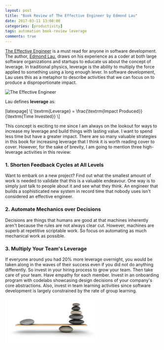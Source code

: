 ```yaml
---
layout: post
title: "Book Review of The Effective Engineer by Edmond Lau"
date: 2017-03-11 13:08:00 
categories: [productivity]
tags: automation book-review leverage
comments: true
---
```


[The Effective Engineer] is a must read for anyone in software development. The author, [Edmond Lau], draws on his 
experience as a coder at both large software organizations and startups to educate us about the concept of leverage. In 
traditional physics, leverage is the ability to multiply the force applied to something using a long enough lever. In 
software development, Lau uses this as a metaphor to describe activities that we can focus on to produce a 
disproportionate impact.

<!--more-->

![The Effective Engineer](https://images-na.ssl-images-amazon.com/images/I/41Xz4UVM-0L.jpg)

Lau defines **leverage** as:

\[latexpage\] \\\[ \\textrm{Leverage} = \\frac{\\textrm{Impact Produced}}{\\textrm{Time Invested}} \\\]

This concept is exciting to me since I am always on the lookout for ways to increase my leverage and build things with 
lasting value. I want to spend less time but have a greater impact. There are so many valuable strategies in this book 
for increasing leverage that I think it is worth reading cover to cover. However, for the sake of brevity, I am going to
mention three high-leverage activities in this review:

### 1. Shorten Feedback Cycles at All Levels

Want to embark on a new project? Find out what the smallest amount of work is needed to validate that this is a valuable
endeavour. One way is to simply just talk to people about it and see what they think. An engineer that builds a 
sophisticated new system in record time that nobody uses isn't considered an effective engineer.

### 2. Automate Mechanics over Decisions

Decisions are things that humans are good at that machines inherently aren't because the rules are not always clear cut.
However, machines are superb at repetitive scriptable work. So focus on automating as much mechanical work as possible.

### 3. Multiply Your Team's Leverage

If everyone around you had 20% more leverage overnight, you would be taken along in the waves of their success even if 
you did not do anything differently. So invest in your hiring process to grow your team. Then take care of your team. 
Have empathy for each member. Invest in an onboarding program with codelabs showcasing design decisions of your 
company's core abstractions. Also, invest in team learning activities since software development is largely constrained 
by the rate of group learning.

![Leverage](/img/posts/leverage.jpg)

[The Effective Engineer]: https://www.amazon.ca/Effective-Engineer-Engineering-Disproportionate-Meaningful/dp/0996128107
[Edmond Lau]: https://twitter.com/edmondlau
